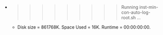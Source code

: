 * >>>>>>>>> Running inst-min-con-auto-log-root.sh ...
  * Disk size = 861768K. Space Used = 16K. Runtime = 00:00:00:00.
